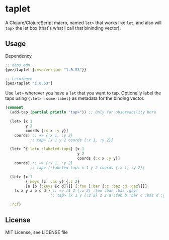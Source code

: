 # taplet

A Clojure/ClojureScript macro, named `let>` that works like `let`, and also will `tap>` the let box (that's what I call that bininding vector).

## Usage

Dependency


``` clojure
;; deps.edn
{pez/taplet {:mvn/version "1.0.53"}}

;; Leiningen
[pez/taplet "1.0.53"]
```

Use `let>` wherever you have a `let` that you want to tap. Optionally label the taps using `{:let> :some-label}` as metadata for the binding vector.

```clojure
(comment
  (add-tap (partial println "tap>")) ;; Only for observability here

  (let> [x 1
         y 2
         coords {:x x :y y}]
    coords) ;; => {:x 1, :y 2}
           ;; tap> [x 1 y 2 coords {:x 1, :y 2}]

  (let> ^{:let> :labeled-taps} [x 1
                                y 2
                                coords {:x x :y y}]
    coords) ;; => {:x 1, :y 2}
           ;; tap> [:labeled-taps x 1 y 2 coords {:x 1, :y 2}]

  (let> [x 1
         {:keys [z] :as y} {:z 2}
         [a [b {:keys [c d]}]] [:foo [:bar {:c :baz :d :gaz}]]]
    [x z y a b c d]) ;; => [1 2 {:z 2} :foo :bar :baz :gaz]
                    ;; tap> [x 1 y {:z 2} z 2 a :foo b :bar c :baz d :gaz]

  :rcf)
```

## License

MIT License, see LICENSE file

